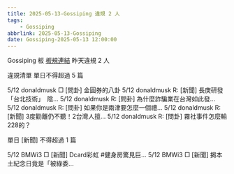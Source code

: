 ```yaml
---
title: 2025-05-13-Gossiping 違規 2 人
tags:
    - Gossiping
abbrlink: 2025-05-13-Gossiping
date: Gossiping-2025-05-13 12:00:00
---
```

Gossiping 板 [板規連結](https://www.ptt.cc/bbs/Gossiping/M.1637425085.A.07D.html)
昨天違規 2 人
<!-- more -->

違規清單
單日不得超過 5 篇

5/12 donaldmusk □ [問卦] 金圓券的八卦
5/12 donaldmusk R: [新聞] 長庚研發「台北技術」　陰…
5/12 donaldmusk R: [問卦] 為什麼詐騙業在台灣如此發…
5/12 donaldmusk R: [問卦] 如果你是兩津要怎麼一個禮…
5/12 donaldmusk R: [新聞] 3度勸離仍不聽！2台灣人擅…
5/12 donaldmusk R: [問卦] 霧社事件怎麼輸228的？

單日 [新聞] 不得超過 1 篇

5/12 BMWi3 □ [新聞] Dcard彩虹 #健身房驚見巨…
5/12 BMWi3 □ [新聞] 揭本土紀念日竟是「被綠委…